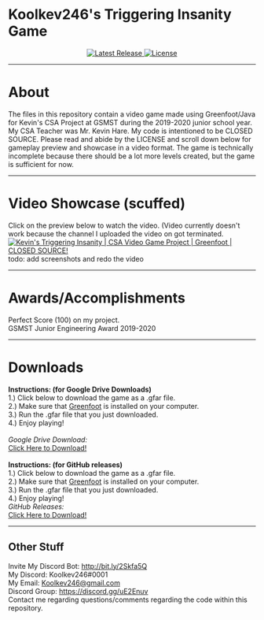 # Koolkev246's Triggering Insanity Game
<p align="center">
  <a title="Invite" href="href=https://github.com/Koolkev246/koolkev246.github.io" target="_blank">
  </a>
  <a title="Release" href="https://github.com/Koolkev246/gsmst-TriggeringInsanityGame/releases" target="_blank">
    <img src="https://img.shields.io/github/release/Koolkev246/gsmst-TriggeringInsanityGame?style=flat-square" alt="Latest Release" />
  </a>
  <a title="License" href="https://github.com/Koolkev246/LICENSE/blob/master/LICENSE" target="_blank">
    <img src="https://img.shields.io/github/license/Koolkev246/LICENSE.svg?style=flat-square" alt="License" />
  </a>
</p>

** **
# About
The files in this repository contain a video game made using Greenfoot/Java for Kevin's CSA Project at GSMST during the 2019-2020 junior school year. My CSA Teacher was Mr. Kevin Hare. My code is intentioned to be CLOSED SOURCE. Please read and abide by the LICENSE and scroll down below for gameplay preview and showcase in a video format. The game is technically incomplete because there should be a lot more levels created, but the game is sufficient for now. 

** **
# Video Showcase (scuffed)
Click on the preview below to watch the video. (Video currently doesn't work because the channel I uploaded the video on got terminated.<br />
[![Kevin's Triggering Insanity | CSA Video Game Project | Greenfoot | CLOSED SOURCE!](https://img.youtube.com/vi/p0EdEy51Bz0/0.jpg)](https://www.youtube.com/watch?v=p0EdEy51Bz0)
<br> todo: add screenshots and redo the video <br />
** **
# Awards/Accomplishments
Perfect Score (100) on my project. <br />
GSMST Junior Engineering Award 2019-2020 <br />

** **
# Downloads
**Instructions: (for Google Drive Downloads)** <br />
1.) Click below to download the game as a .gfar file.  <br />
2.) Make sure that <a href="https://www.greenfoot.org/download">Greenfoot</a> is installed on your computer. <br />
3.) Run the .gfar file that you just downloaded. <br />
4.) Enjoy playing! <br />
<br />
*Google Drive Download:* <br />
<a title="*Release v1.0.0*" href="https://drive.google.com/uc?export=download&id=137uPne1VZ_L47HRAYZCkDnS0QJ_ny6sI">Click Here to Download! </a><br />
<br />
**Instructions: (for GitHub releases)** <br />
1.) Click below to download the game as a .gfar file.<br />
2.) Make sure that <a href="https://www.greenfoot.org/download">Greenfoot</a> is installed on your computer.<br />
3.) Run the .gfar file that you just downloaded.<br />
4.) Enjoy playing!<br />
*GitHub Releases:* <br />
<a title="*Release v1.0.0*" href="https://github.com/Koolkev246/gsmst-TriggeringInsanityGame/releases/">Click Here to Download! </a>

** **
## Other Stuff
Invite My Discord Bot: http://bit.ly/2Skfa5Q <br />
My Discord: Koolkev246#0001 <br />
My Email: Koolkev246@gmail.com <br />
Discord Group: https://discord.gg/uE2Enuv <br />
Contact me regarding questions/comments regarding the code within this repository. <br />
